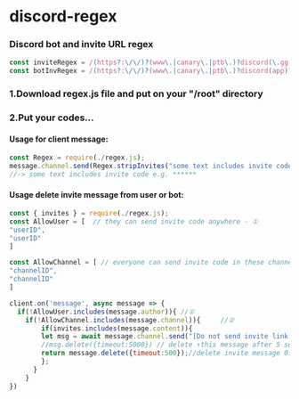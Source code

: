 # discord-regex
### Discord bot and invite URL regex
```javascript
const inviteRegex = /(https?:\/\/)?(www\.|canary\.|ptb\.)?discord(\.gg|(app)?\.com\/invite|\.me)\/([^ ]+)\/?/gi;
const botInvRegex = /(https?:\/\/)?(www\.|canary\.|ptb\.)?discord(app)?\.com\/(api\/)?oauth2\/authorize\?([^ ]+)\/?/gi;
```
### 1.Download regex.js file and put on your "/root" directory<br>
### 2.Put your codes...
#### Usage for client message:
```javascript
const Regex = require(./regex.js);
message.channel.send(Regex.stripInvites("some text includes invite code e.g. https://discord.gg/000000"));
//-> some text includes invite code e.g. ******
```
#### Usage delete invite message from user or bot:
```javascript
const { invites } = require(./regex.js);
const AllowUser = [  // they can send invite code anywhere - ①
"userID",
"userID"
]

const AllowChannel = [ // everyone can send invite code in these channel - ②
"channelID",
"channelID"
]

client.on('message', async message => {
  if(!AllowUser.includes(message.author)){ //①
    if(!AllowChannel.includes(message.channel)){     //②
        if(invites.includes(message.content)){ 
        let msg = await message.channel.send("[Do not send invite link this channel]");
        //msg.delete({timeout:5000}) // delete ↑this message after 5 sec
        return message.delete({timeout:500});//delete invite message 0.5 sec
        };
      }
    }
})
```
